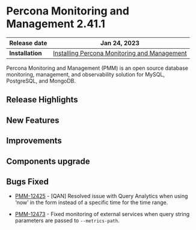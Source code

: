 
# Percona Monitoring and Management 2.41.1


| **Release date** | Jan 24, 2023                                                                                    |
| ----------------- | ----------------------------------------------------------------------------------------------- |
| **Installation** | [Installing Percona Monitoring and Management](https://www.percona.com/software/pmm/quickstart) |

Percona Monitoring and Management (PMM) is an open source database monitoring, management, and observability solution for MySQL, PostgreSQL, and MongoDB.

<!---

!!! caution alert alert-warning "Important/Caution"
    Crucial points that need emphasis:

    - Important: A significant point that deserves emphasis.
    - Caution: Used to mean 'Continue with care'.

--->

## Release Highlights



## New Features


## Improvements



## Components upgrade


## Bugs Fixed
- [PMM-12425](https://jira.percona.com/browse/PMM-12425) - [QAN] Resolved issue with Query Analytics when using ‘now’ in the form instead of a specific time for the time range.

- [PMM-12473](https://jira.percona.com/browse/PMM-12473) - Fixed monitoring of external services when query string parameters are passed to `--metrics-path`.
